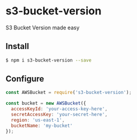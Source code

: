 # s3-bucket-version

S3 Bucket Version made easy

## Install

```bash
$ npm i s3-bucket-version --save
```

## Configure

```js
const AWSBucket = require('s3-bucket-version');

const bucket = new AWSBucket({
  accessKeyId: 'your-access-key-here',
  secretAccessKey: 'your-secret-here',
  region: 'us-east-1',
  bucketName: 'my-bucket'
});

```
